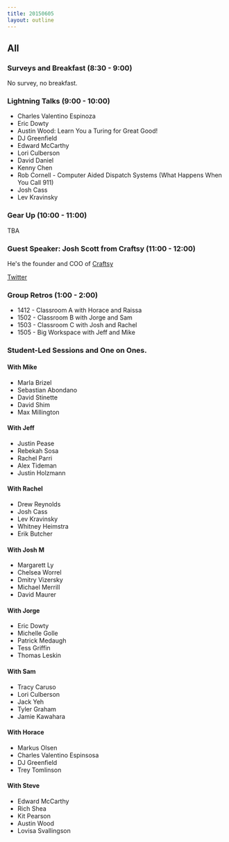 ```yaml
---
title: 20150605
layout: outline
---
```


## All

### Surveys and Breakfast (8:30 - 9:00)

No survey, no breakfast.


### Lightning Talks (9:00 - 10:00)

* Charles Valentino Espinoza
* Eric Dowty
* Austin Wood: Learn You a Turing for Great Good!
* DJ Greenfield
* Edward McCarthy
* Lori Culberson
* David Daniel
* Kenny Chen
* Rob Cornell - Computer Aided Dispatch Systems (What Happens When You Call 911)
* Josh Cass
* Lev Kravinsky

### Gear Up (10:00 - 11:00)

TBA

### Guest Speaker: Josh Scott from Craftsy (11:00 - 12:00)

He's the founder and COO of [Craftsy](http://craftsy.com)

[Twitter](https://twitter.com/josh_scott)


### Group Retros (1:00 - 2:00)

* 1412 - Classroom A with Horace and Raissa
* 1502 - Classroom B with Jorge and Sam
* 1503 - Classroom C with Josh and Rachel
* 1505 - Big Workspace with Jeff and Mike

### Student-Led Sessions and One on Ones.

#### With Mike

* Marla Brizel
* Sebastian Abondano
* David Stinette
* David Shim
* Max Millington

#### With Jeff

* Justin Pease
* Rebekah Sosa
* Rachel Parri
* Alex Tideman
* Justin Holzmann


#### With Rachel

* Drew Reynolds
* Josh Cass
* Lev Kravinsky
* Whitney Heimstra
* Erik Butcher

#### With Josh M

* Margarett Ly
* Chelsea Worrel
* Dmitry Vizersky
* Michael Merrill
* David Maurer

#### With Jorge

* Eric Dowty
* Michelle Golle
* Patrick Medaugh
* Tess Griffin
* Thomas Leskin

#### With Sam

* Tracy Caruso
* Lori Culberson
* Jack Yeh
* Tyler Graham
* Jamie Kawahara

#### With Horace

* Markus Olsen
* Charles Valentino Espinsosa
* DJ Greenfield
* Trey Tomlinson


#### With Steve

* Edward McCarthy
* Rich Shea
* Kit Pearson
* Austin Wood
* Lovisa Svallingson
 
